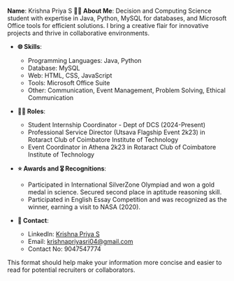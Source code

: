 

**Name**: Krishna Priya S
 **👩‍💻 About Me**: Decision and Computing Science student with expertise in Java, Python, MySQL for databases, and Microsoft Office tools for efficient solutions. I bring a creative flair for innovative projects and thrive in collaborative environments.

- **🌐 Skills**:
  - Programming Languages: Java, Python
  - Database: MySQL
  - Web: HTML, CSS, JavaScript
  - Tools: Microsoft Office Suite
  - Other: Communication, Event Management, Problem Solving, Ethical Communication

- **👩‍💻 Roles**:
  - Student Internship Coordinator - Dept of DCS (2024-Present)
  - Professional Service Director (Utsava Flagship Event 2k23) in Rotaract Club of Coimbatore Institute of Technology
  - Event Coordinator in Athena 2k23 in Rotaract Club of Coimbatore Institute of Technology

- **⭐️ Awards and 🎖️ Recognitions**:
  - Participated in International SilverZone Olympiad and won a gold medal in science. Secured second place in aptitude reasoning skill.
  - Participated in English Essay Competition and was recognized as the winner, earning a visit to NASA (2020).

- **📧 Contact**:
  - LinkedIn: [Krishna Priya S](https://www.linkedin.com/in/krishnapriyas2004/)
  - Email: krishnapriyasri04@gmail.com
  - Contact No: 9047547774

This format should help make your information more concise and easier to read for potential recruiters or collaborators.
